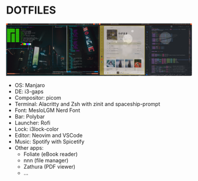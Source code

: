 # DOTFILES

![screenshot](misc/screenshot.png)

- OS: Manjaro
- DE: i3-gaps
- Compositor: picom
- Terminal: Alacritty and Zsh with zinit and spaceship-prompt
- Font: MesloLGM Nerd Font
- Bar: Polybar
- Launcher: Rofi
- Lock: i3lock-color
- Editor: Neovim and VSCode
- Music: Spotify with Spicetify
- Other apps:
  - Foliate (eBook reader)
  - nnn (file manager)
  - Zathura (PDF viewer)
  - ...
